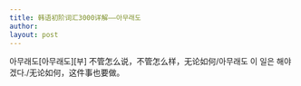 ```yaml
---
title: 韩语初阶词汇3000详解——아무래도 
author:
layout: post
---
```

<p>아무래도[아무래도][부] 不管怎么说，不管怎么样，无论如何/아무래도 이 일은 해야겠다./无论如何，这件事也要做。</p>
